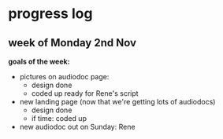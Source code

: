 # progress log

## week of Monday 2nd Nov

**goals of the week:**

- pictures on audiodoc page:
	- design done
	- coded up ready for Rene's script
- new landing page (now that we're getting lots of audiodocs)
	- design done
	- if time: coded up
- new audiodoc out on Sunday: Rene
